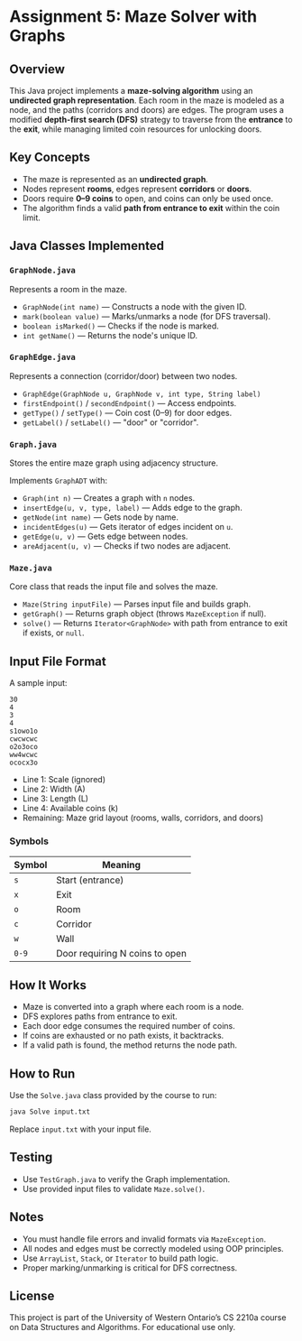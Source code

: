 # Assignment 5: Maze Solver with Graphs

## Overview

This Java project implements a **maze-solving algorithm** using an **undirected graph representation**. Each room in the maze is modeled as a node, and the paths (corridors and doors) are edges. The program uses a modified **depth-first search (DFS)** strategy to traverse from the **entrance** to the **exit**, while managing limited coin resources for unlocking doors.

## Key Concepts

- The maze is represented as an **undirected graph**.
- Nodes represent **rooms**, edges represent **corridors** or **doors**.
- Doors require **0–9 coins** to open, and coins can only be used once.
- The algorithm finds a valid **path from entrance to exit** within the coin limit.

## Java Classes Implemented

### `GraphNode.java`
Represents a room in the maze.

- `GraphNode(int name)` — Constructs a node with the given ID.
- `mark(boolean value)` — Marks/unmarks a node (for DFS traversal).
- `boolean isMarked()` — Checks if the node is marked.
- `int getName()` — Returns the node's unique ID.

### `GraphEdge.java`
Represents a connection (corridor/door) between two nodes.

- `GraphEdge(GraphNode u, GraphNode v, int type, String label)`
- `firstEndpoint()` / `secondEndpoint()` — Access endpoints.
- `getType()` / `setType()` — Coin cost (0–9) for door edges.
- `getLabel()` / `setLabel()` — "door" or "corridor".

### `Graph.java`
Stores the entire maze graph using adjacency structure.

Implements `GraphADT` with:

- `Graph(int n)` — Creates a graph with `n` nodes.
- `insertEdge(u, v, type, label)` — Adds edge to the graph.
- `getNode(int name)` — Gets node by name.
- `incidentEdges(u)` — Gets iterator of edges incident on `u`.
- `getEdge(u, v)` — Gets edge between nodes.
- `areAdjacent(u, v)` — Checks if two nodes are adjacent.

### `Maze.java`
Core class that reads the input file and solves the maze.

- `Maze(String inputFile)` — Parses input file and builds graph.
- `getGraph()` — Returns graph object (throws `MazeException` if null).
- `solve()` — Returns `Iterator<GraphNode>` with path from entrance to exit if exists, or `null`.

## Input File Format

A sample input:

```
30
4
3
4
s1owo1o
cwcwcwc
o2o3oco
ww4wcwc
ococx3o
```

- Line 1: Scale (ignored)
- Line 2: Width (A)
- Line 3: Length (L)
- Line 4: Available coins (k)
- Remaining: Maze grid layout (rooms, walls, corridors, and doors)

### Symbols

| Symbol | Meaning                          |
|--------|----------------------------------|
| `s`    | Start (entrance)                 |
| `x`    | Exit                             |
| `o`    | Room                             |
| `c`    | Corridor                         |
| `w`    | Wall                             |
| `0-9`  | Door requiring N coins to open   |

## How It Works

- Maze is converted into a graph where each room is a node.
- DFS explores paths from entrance to exit.
- Each door edge consumes the required number of coins.
- If coins are exhausted or no path exists, it backtracks.
- If a valid path is found, the method returns the node path.

## How to Run

Use the `Solve.java` class provided by the course to run:

```bash
java Solve input.txt
```

Replace `input.txt` with your input file.

## Testing

- Use `TestGraph.java` to verify the Graph implementation.
- Use provided input files to validate `Maze.solve()`.

## Notes

- You must handle file errors and invalid formats via `MazeException`.
- All nodes and edges must be correctly modeled using OOP principles.
- Use `ArrayList`, `Stack`, or `Iterator` to build path logic.
- Proper marking/unmarking is critical for DFS correctness.

## License

This project is part of the University of Western Ontario’s CS 2210a course on Data Structures and Algorithms. For educational use only.
